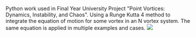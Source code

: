 Python work used in Final Year University Project "Point Vortices: Dynamics, Instability, and Chaos". Using a Runge Kutta 4 method to integrate the equation of motion for some vortex in an N vortex system. The same equation is applied in multiple examples and cases.
<img src="https://render.githubusercontent.com/render/math?math=e^{i \pi} = -1">
